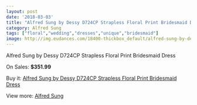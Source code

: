 ```yaml
---
layout: post
date: '2018-03-03'
title: "Alfred Sung by Dessy D724CP Strapless Floral Print Bridesmaid Dress"
category: Alfred Sung
tags: ["floral","wedding","dresses","unique","bridesmaid"]
image: http://img.eudances.com/18400-thickbox_default/alfred-sung-by-dessy-d724cp-strapless-floral-print-bridesmaid-dress.jpg
---
```

Alfred Sung by Dessy D724CP Strapless Floral Print Bridesmaid Dress

On Sales: **$351.99**
<a href="https://www.eudances.com/en/alfred-sung/5423-alfred-sung-by-dessy-d724cp-strapless-floral-print-bridesmaid-dress.html"><amp-img layout="responsive" width="600" height="600" src="//img.eudances.com/18400-thickbox_default/alfred-sung-by-dessy-d724cp-strapless-floral-print-bridesmaid-dress.jpg" alt="Alfred Sung by Dessy D724CP Strapless Floral Print Bridesmaid Dress 0" /></a>
<a href="https://www.eudances.com/en/alfred-sung/5423-alfred-sung-by-dessy-d724cp-strapless-floral-print-bridesmaid-dress.html"><amp-img layout="responsive" width="600" height="600" src="//img.eudances.com/18403-thickbox_default/alfred-sung-by-dessy-d724cp-strapless-floral-print-bridesmaid-dress.jpg" alt="Alfred Sung by Dessy D724CP Strapless Floral Print Bridesmaid Dress 1" /></a>
<a href="https://www.eudances.com/en/alfred-sung/5423-alfred-sung-by-dessy-d724cp-strapless-floral-print-bridesmaid-dress.html"><amp-img layout="responsive" width="600" height="600" src="//img.eudances.com/18402-thickbox_default/alfred-sung-by-dessy-d724cp-strapless-floral-print-bridesmaid-dress.jpg" alt="Alfred Sung by Dessy D724CP Strapless Floral Print Bridesmaid Dress 2" /></a>
<a href="https://www.eudances.com/en/alfred-sung/5423-alfred-sung-by-dessy-d724cp-strapless-floral-print-bridesmaid-dress.html"><amp-img layout="responsive" width="600" height="600" src="//img.eudances.com/18401-thickbox_default/alfred-sung-by-dessy-d724cp-strapless-floral-print-bridesmaid-dress.jpg" alt="Alfred Sung by Dessy D724CP Strapless Floral Print Bridesmaid Dress 3" /></a>

Buy it: [Alfred Sung by Dessy D724CP Strapless Floral Print Bridesmaid Dress](https://www.eudances.com/en/alfred-sung/5423-alfred-sung-by-dessy-d724cp-strapless-floral-print-bridesmaid-dress.html "Alfred Sung by Dessy D724CP Strapless Floral Print Bridesmaid Dress")

View more: [Alfred Sung](https://www.eudances.com/en/52-alfred-sung "Alfred Sung")